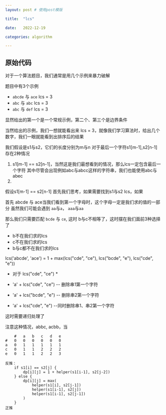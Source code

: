 ```yaml
---
layout: post # 使用post模版

title:  "lcs"

date:   2022-12-19

categories: algorithm

---
```


## 原始代码

对于一个算法题目，我们通常是用几个示例来暴力破解

题目中有3个示例
* `abcde` 与 `ace` lcs = 3
* `abc` 与 `abc` lcs = 3
* `abc` 与 `def` lcs = 3

显然给出的第一个是一个常规示例，第二个、第三个是边界条件

当然给出的示例，我们一想就能看出来 lcs = 3，就像我们学习算法时，给出几个数字，我们一眼就能看到出排序后的结果

我们假设是s1与s2，它们的长度分别为m与n
对于最后一个字符s1[m-1],s2[n-1]
存在2种情况
1. s1[m-1] == s2[n-1]，当然这是我们最想看到的情况，那么lcs一定包含最后一个字符
   其中尽管会出现例如abc与abcc这样的字符串，我们也能使用abc与ab~~c~~c
2. 
假设s1[m-1] == s2[n-1]
首先我们思考，如果需要找到s1与s2 lcs，如果

首先 abcde 与 ace当我们看到第一个字母时，这个字母一定是我们求的值的一部分
虽然我们可能会遇到 `aa`与`a`， `aaa`与`aa`



那么我们只需要匹配 `bcde` 与 `ce`, 这时 b与c不相等了，这时摆在我们面前3种选择了
* b不在我们求的lcs
* c不在我们求的lcs
* b与c都不在我们求的lcs

lcs('abcde', 'ace') = 1 + max(lcs("cde", "ce"), lcs("bcde", "e"), lcs("cde", "e"))
* 对于 lcs("cde", "ce")
  * 

* 'a' + lcs("cde", "ce") -- 删除串1第一个字符
* 'a' + lcs("bcde", "e") -- 删除串2第一个字符
* 'a' + lcs("cde", "e") --同时删除串1、串2第一个字符

这时需要递归处理了

注意这种情况，abbc, acbb，当




```
	#	a	b	c	d	e
#	0	0	0	0	0	0
a	0	1	1	1	1	1
c	0	1	1	2	2	2
e	0	1	1	2	2	3
```









```
反推：
    if s1[i] == s2[j] {
        dp[i][j] = 1 + helper(s1[i-1], s2[j-2])
    } else {
        dp[i][j] = max(
            helper(s1[i], s2[j-1])
            helper(s1[i-1], s2[j])
            helper(s1[i-1], s2[j-1])
        )
    }
正推


```












